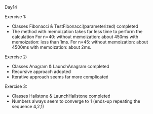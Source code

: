 Day14

Exercise 1:
- Classes Fibonacci & TestFibonacci(parameterized) completed
- The method with memoization takes far less time to perform the calculation
    For n=40:   without memoization: about 450ms
                with memoization: less than 1ms.
    For n=45:   without memoization: about 4500ms
                with memoization: about 2ms.

Exercise 2:
- Classes Anagram & LaunchAnagram completed
- Recursive approach adopted
- Iterative approach seems far more complicated

Exercise 3:
- Classes Hailstone & LaunchHailstone completed
- Numbers always seem to converge to 1 (ends-up repeating the sequence 4,2,1)